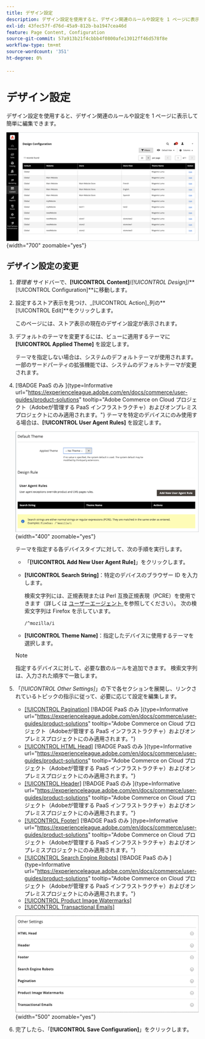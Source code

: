 ```yaml
---
title: デザイン設定
description: デザイン設定を使用すると、デザイン関連のルールや設定を 1 ページに表示して簡単に編集できます。
exl-id: 43fec57f-d76d-45a9-812b-ba1947cea46d
feature: Page Content, Configuration
source-git-commit: 57a913b21f4cbbb4f0800afe13012ff46d578f8e
workflow-type: tm+mt
source-wordcount: '351'
ht-degree: 0%

---
```


# デザイン設定

デザイン設定を使用すると、デザイン関連のルールや設定を 1 ページに表示して簡単に編集できます。

![ デザイン設定ページ ](./assets/configuration.png){width="700" zoomable="yes"}

## デザイン設定の変更

1. _管理者_ サイドバーで、**[!UICONTROL Content]**/_[!UICONTROL Design]_/**[!UICONTROL Configuration]**に移動します。

1. 設定するストア表示を見つけ、_[!UICONTROL Action]_列の&#x200B;**[!UICONTROL Edit]**をクリックします。

   このページには、ストア表示の現在のデザイン設定が表示されます。

1. デフォルトのテーマを変更するには、ビューに適用するテーマに **[!UICONTROL Applied Theme]** を設定します。

   テーマを指定しない場合は、システムのデフォルトテーマが使用されます。 一部のサードパーティの拡張機能では、システムのデフォルトテーマが変更されます。

1. [!BADGE PaaS のみ ]{type=Informative url="https://experienceleague.adobe.com/en/docs/commerce/user-guides/product-solutions" tooltip="Adobe Commerce on Cloud プロジェクト（Adobeが管理する PaaS インフラストラクチャ）およびオンプレミスプロジェクトにのみ適用されます。"} テーマを特定のデバイスにのみ使用する場合は、**[!UICONTROL User Agent Rules]** を設定します。

   ![ ユーザーエージェントルール ](./assets/configuration-user-agent-rules.png){width="400" zoomable="yes"}

   テーマを指定する各デバイスタイプに対して、次の手順を実行します。

   - 「**[!UICONTROL Add New User Agent Rule]**」をクリックします。

   - **[!UICONTROL Search String]**：特定のデバイスのブラウザー ID を入力します。

     検索文字列には、正規表現または Perl 互換正規表現（PCRE）を使用できます（詳しくは [ ユーザーエージェント ](https://en.wikipedia.org/wiki/User_agent) を参照してください）。 次の検索文字列は Firefox を示しています。

         /^mozilla/i
     
   - **[!UICONTROL Theme Name]**：指定したデバイスに使用するテーマを選択します。

   >[!NOTE]
   >
   >指定するデバイスに対して、必要な数のルールを追加できます。 検索文字列は、入力された順序で一致します。

1. 「_[!UICONTROL Other Settings]_」の下で各セクションを展開し、リンクされているトピックの指示に従って、必要に応じて設定を編集します。

   - [[!UICONTROL Pagination]](../catalog/navigation-product-listings.md#pagination-controls) [!BADGE PaaS のみ ]{type=Informative url="https://experienceleague.adobe.com/en/docs/commerce/user-guides/product-solutions" tooltip="Adobe Commerce on Cloud プロジェクト（Adobeが管理する PaaS インフラストラクチャ）およびオンプレミスプロジェクトにのみ適用されます。"}
   - [[!UICONTROL HTML Head]](page-setup.md#html-head) [!BADGE PaaS のみ ]{type=Informative url="https://experienceleague.adobe.com/en/docs/commerce/user-guides/product-solutions" tooltip="Adobe Commerce on Cloud プロジェクト（Adobeが管理する PaaS インフラストラクチャ）およびオンプレミスプロジェクトにのみ適用されます。"}
   - [[!UICONTROL Header]](page-setup.md#header) [!BADGE PaaS のみ ]{type=Informative url="https://experienceleague.adobe.com/en/docs/commerce/user-guides/product-solutions" tooltip="Adobe Commerce on Cloud プロジェクト（Adobeが管理する PaaS インフラストラクチャ）およびオンプレミスプロジェクトにのみ適用されます。"}
   - [[!UICONTROL Footer]](page-setup.md#footer) [!BADGE PaaS のみ ]{type=Informative url="https://experienceleague.adobe.com/en/docs/commerce/user-guides/product-solutions" tooltip="Adobe Commerce on Cloud プロジェクト（Adobeが管理する PaaS インフラストラクチャ）およびオンプレミスプロジェクトにのみ適用されます。"}
   - [[!UICONTROL Search Engine Robots]](../merchandising-promotions/seo-overview.md#search-engine-robots) [!BADGE PaaS のみ ]{type=Informative url="https://experienceleague.adobe.com/en/docs/commerce/user-guides/product-solutions" tooltip="Adobe Commerce on Cloud プロジェクト（Adobeが管理する PaaS インフラストラクチャ）およびオンプレミスプロジェクトにのみ適用されます。"}
   - [[!UICONTROL Product Image Watermarks]](../catalog/product-image.md#watermarks)
   - [[!UICONTROL Transactional Emails]](../systems/email-templates.md#configure-email-templates)

   ![ デザインに影響するその他の設定 ](./assets/configuration-other-settings.png){width="500" zoomable="yes"}

1. 完了したら、「**[!UICONTROL Save Configuration]**」をクリックします。
